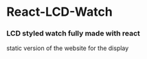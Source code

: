 # React-LCD-Watch
### LCD styled watch fully made with react


static version of the website for the display
